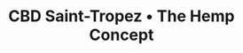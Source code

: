 ---
title: "CBD Saint-Tropez • The Hemp Concept"
url: /saint-tropez/cbd-saint-tropez-the-hemp-concept/
shop: shop
---